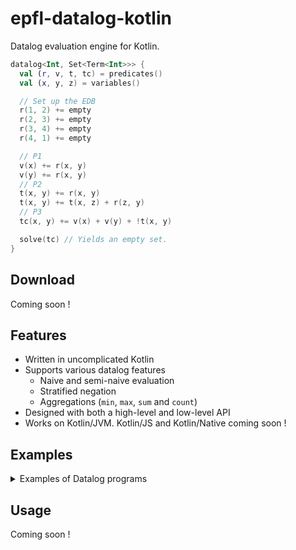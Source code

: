 # epfl-datalog-kotlin

Datalog evaluation engine for Kotlin.

```kotlin
datalog<Int, Set<Term<Int>>> {
  val (r, v, t, tc) = predicates()
  val (x, y, z) = variables()

  // Set up the EDB
  r(1, 2) += empty
  r(2, 3) += empty
  r(3, 4) += empty
  r(4, 1) += empty

  // P1
  v(x) += r(x, y)
  v(y) += r(x, y)
  // P2
  t(x, y) += r(x, y)
  t(x, y) += t(x, z) + r(z, y)
  // P3
  tc(x, y) += v(x) + v(y) + !t(x, y)

  solve(tc) // Yields an empty set.
}

```

## Download

Coming soon !

## Features

+ Written in uncomplicated Kotlin
+ Supports various datalog features
    - Naive and semi-naive evaluation
    - Stratified negation
    - Aggregations (`min`, `max`, `sum` and `count`)
+ Designed with both a high-level and low-level API
+ Works on Kotlin/JVM. Kotlin/JS and Kotlin/Native coming soon !

## Examples

<details>
<summary>Examples of Datalog programs</summary>
<ul>
<li><a href="./src/test/resources/examples/andersen/program.dl">andersen</a></li>
<li><a href="./src/test/resources/examples/java_pointsto/program.dl">java_pointsto</a></li>
<li><a href="./src/test/resources/examples/palindrome/program.dl">palindrome</a></li>
<li><a href="./src/test/resources/examples/tc/program.dl">tc</a></li>
<li><a href="./src/test/resources/examples/tc_neg/program.dl">tc_neg</a></li>
</ul>
</details>

## Usage

Coming soon !
